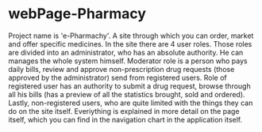 # webPage-Pharmacy
Project name is 'e-Pharmachy'. A site through which you can order, market and offer specific medicines. In the site there are 4 user roles. Those roles are divided into an administrator, who has an absolute authority. He can manages the whole system himself. Moderator role is a person who pays daily bills, review and approve non-prescription drug requests (those approved by the administrator) send from registered users. Role of registered user has an authority to submit a drug request, browse through all his bills (has a preview of all the statistics brought, sold and ordered). Lastly, non-registered users, who are quite limited with the things they can do on the site itself. Everiything is explained in more detail on the page itself, which you can find in the navigation chart in the application itself.
